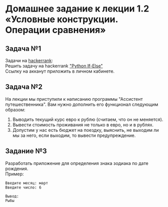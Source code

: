 # Домашнее задание к лекции 1.2 «Условные конструкции. Операции сравнения»

## Задача №1
Задачи на [hackerrank](https://www.hackerrank.com/domains/python):  
Решить задачу на hackerrank ["Python If-Else"](https://www.hackerrank.com/challenges/py-if-else/problem)  
Ссылку на акканут приложить в личном кабинете.  

## Задача №2
На лекции мы приступили к написанию программы "Ассистент путешественника". Вам нужно дополнить его функционал следующим образом:
1. Выводить текущий курс евро к рублю (считаем, что он не меняется).
2. Вывести стоимость проживания не только в евро, но и в рублях.
3. Допустим у нас есть бюджет на поездку, выяснить, не выходим ли мы за него, если выходим, то вывести предупреждение.

## Задание №3
Разработать приложение для определения знака зодиака по дате рождения.  
Пример:  
```
Введите месяц: март
Введите число: 6

Вывод:
Рыбы
```
